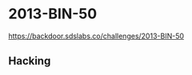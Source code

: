 # 2013-BIN-50
https://backdoor.sdslabs.co/challenges/2013-BIN-50
## Hacking

<!--stackedit_data:
eyJoaXN0b3J5IjpbLTQzNzg3Nzg0OV19
-->